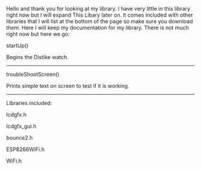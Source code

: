 Hello and thank you for looking at my library. I have very little in this library right now but I will expand This Libary later on. it comes included with other libraries that I will list at the bottom of the page so make sure you download them. Here I will keep my documentation for my library.
There is not much right now but here we go:

startUp()

Begins the Distike watch.
______________________________________________________________

troubleShootScreen()

Prints simple text on screen to test if it is working.
______________________________________________________________

Libraries included:

lcdgfx.h

lcdgfx_gui.h

bounce2.h

ESP8266WiFi.h

WiFi.h

